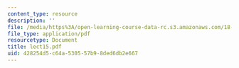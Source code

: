 ```yaml
---
content_type: resource
description: ''
file: /media/https%3A/open-learning-course-data-rc.s3.amazonaws.com/18-996-topics-in-theoretical-computer-science-internet-research-problems-spring-2002/428254d5c64a530557b98ded6db2e667_lect15.pdf
file_type: application/pdf
resourcetype: Document
title: lect15.pdf
uid: 428254d5-c64a-5305-57b9-8ded6db2e667
---
```

